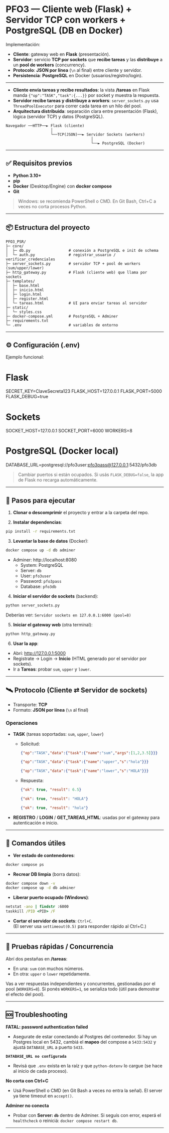 # PFO3 — Cliente web (Flask) + Servidor TCP con workers + PostgreSQL (DB en Docker)

Implementación:

- **Cliente**: gateway web en **Flask** (presentación).
- **Servidor**: servicio **TCP por sockets** que **recibe tareas** y las **distribuye** a un **pool de workers** (concurrency).
- **Protocolo**: **JSON por línea** (`\n` al final) entre cliente y servidor.
- **Persistencia**: **PostgreSQL** en Docker (usuarios/registro/login).

---

- **Cliente envía tareas y recibe resultados**: la vista **/tareas** en Flask manda `{"op":"TASK","task":{...}}` por socket y muestra la respuesta.
- **Servidor recibe tareas y distribuye a workers**: `server_sockets.py` usa `ThreadPoolExecutor` para correr cada tarea en un hilo del pool.
- **Arquitectura distribuida**: separación clara entre presentación (Flask), lógica (servidor TCP) y datos (PostgreSQL).

```
Navegador ──HTTP──► Flask (cliente)
                    │
                    └──TCP(JSON)──► Servidor Sockets (workers)
                                      │
                                      └──► PostgreSQL (Docker)
```

---

## ✅ Requisitos previos
- **Python 3.10+**
- **pip**
- **Docker** (Desktop/Engine) con **docker compose**
- **Git**

> Windows: se recomienda PowerShell o CMD. En Git Bash, Ctrl+C a veces no corta procesos Python.

---

## 📦 Estructura del proyecto
```
PFO3_PSR/
├─ core/
│  ├─ db.py                 # conexión a PostgreSQL e init de schema
│  └─ auth.py               # registrar_usuario / verificar_credenciales
├─ server_sockets.py        # servidor TCP + pool de workers (sum/upper/lower)
├─ http_gateway.py          # Flask (cliente web) que llama por sockets
├─ templates/
│  ├─ base.html
│  ├─ inicio.html
│  ├─ login.html
│  ├─ register.html
│  └─ tareas.html           # UI para enviar tareas al servidor
├─ static/
│  └─ styles.css
├─ docker-compose.yml       # PostgreSQL + Adminer
├─ requirements.txt
└─ .env                     # variables de entorno
```

---

## ⚙️ Configuración (.env)
Ejemplo funcional:

# Flask
SECRET_KEY=ClaveSecreta123
FLASK_HOST=127.0.0.1
FLASK_PORT=5000
FLASK_DEBUG=true

# Sockets
SOCKET_HOST=127.0.0.1
SOCKET_PORT=6000
WORKERS=8

# PostgreSQL (Docker local)
DATABASE_URL=postgresql://pfo3user:pfo3pass@127.0.0.1:5432/pfo3db

> Cambiar puertos si están ocupados. Si usás `FLASK_DEBUG=false`, la app de Flask no recarga automáticamente.

---

## 🚀 Pasos para ejecutar

1) **Clonar o descomprimir** el proyecto y entrar a la carpeta del repo.

2) **Instalar dependencias**:
```bash
pip install -r requirements.txt
```

3) **Levantar la base de datos** (Docker):
```bash
docker compose up -d db adminer
```
- Adminer: http://localhost:8080  
  - System: PostgreSQL  
  - Server: `db`  
  - User: `pfo3user`  
  - Password: `pfo3pass`  
  - Database: `pfo3db`

4) **Iniciar el servidor de sockets** (backend):
```bash
python server_sockets.py
```
Deberías ver: `Servidor sockets en 127.0.0.1:6000 (pool=8)`

5) **Iniciar el gateway web** (otra terminal):
```bash
python http_gateway.py
```

6) **Usar la app**:
- Abrí: http://127.0.0.1:5000  
- Registrate → Login → **Inicio** (HTML generado por el servidor por sockets).  
- Ir a **Tareas**: probar `sum`, `upper` y `lower`.

---

## 🛰️ Protocolo (Cliente ⇄ Servidor de sockets)

- Transporte: **TCP**
- Formato: **JSON por línea** (`\n` al final)

### Operaciones
- **TASK** (tareas soportadas: `sum`, `upper`, `lower`)
  - Solicitud:
    ```json
    {"op":"TASK","data":{"task":{"name":"sum","args":[1,2,3.5]}}}
    ```
    ```json
    {"op":"TASK","data":{"task":{"name":"upper","s":"hola"}}}
    ```
    ```json
    {"op":"TASK","data":{"task":{"name":"lower","s":"HOLA"}}}
    ```
  - Respuesta:
    ```json
    {"ok": true, "result": 6.5}
    ```
    ```json
    {"ok": true, "result": "HOLA"}
    ```
    ```json
    {"ok": true, "result": "hola"}
    ```

- **REGISTRO** / **LOGIN** / **GET_TAREAS_HTML**: usadas por el gateway para autenticación e inicio.

---

## 🔧 Comandos útiles

- **Ver estado de contenedores**:
```bash
docker compose ps
```

- **Recrear DB limpia** (borra datos):
```bash
docker compose down -v
docker compose up -d db adminer
```

- **Liberar puerto ocupado (Windows)**:
```bat
netstat -ano | findstr :6000
taskkill /PID <PID> /F
```

- **Cortar el servidor de sockets**: `Ctrl+C`.  
  (El server usa `settimeout(0.5)` para responder rápido al Ctrl+C.)

---

## 🧪 Pruebas rápidas / Concurrencia
Abrí dos pestañas en **/tareas**:
- En una: `sum` con muchos números.
- En otra: `upper` o `lower` repetidamente.

Vas a ver respuestas independientes y concurrentes, gestionadas por el pool (`WORKERS=8`). Si ponés `WORKERS=1`, se serializa todo (útil para demostrar el efecto del pool).

---

## 🆘 Troubleshooting

**FATAL: password authentication failed**  
- Asegurate de estar conectando al Postgres del contenedor. Si hay un Postgres local en 5432, cambiá el **mapeo** del compose a `5433:5432` y ajustá `DATABASE_URL` a puerto `5433`.

**`DATABASE_URL no configurada`**  
- Revisá que `.env` exista en la raíz y que `python-dotenv` lo cargue (se hace al inicio de cada proceso).

**No corta con Ctrl+C**  
- Usá PowerShell o CMD (en Git Bash a veces no entra la señal). El server ya tiene timeout en `accept()`.

**Adminer no conecta**  
- Probar con **Server: `db`** dentro de Adminer. Si seguís con error, esperá el `healthcheck` o reiniciá: `docker compose restart db`.

---